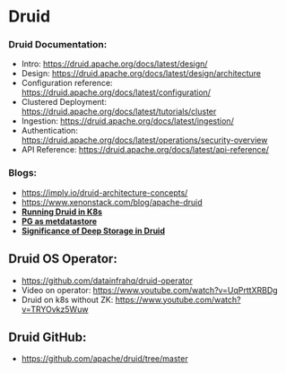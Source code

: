 # Druid
### Druid Documentation:
- Intro: https://druid.apache.org/docs/latest/design/
- Design: https://druid.apache.org/docs/latest/design/architecture
- Configuration reference: https://druid.apache.org/docs/latest/configuration/
- Clustered Deployment: https://druid.apache.org/docs/latest/tutorials/cluster
- Ingestion: https://druid.apache.org/docs/latest/ingestion/
- Authentication: https://druid.apache.org/docs/latest/operations/security-overview
- API Reference: https://druid.apache.org/docs/latest/api-reference/

### Blogs:
- https://imply.io/druid-architecture-concepts/
- https://www.xenonstack.com/blog/apache-druid
- [**Running Druid in K8s**](https://chenriang.me/running-apache-druid-in-kubernetes.html)
- [**PG as metdatastore**](https://itnext.io/apache-druid-postgresql-as-metadata-storage-and-replace-zookeeper-with-kubernetes-extensions-668c93f0a389)
- [**Significance of Deep Storage in Druid**](https://blog.devgenius.io/the-significance-of-deep-storage-in-apache-druid-66e75cce0573)

## Druid OS Operator:
- https://github.com/datainfrahq/druid-operator
- Video on operator: https://www.youtube.com/watch?v=UqPrttXRBDg
- Druid on k8s without ZK: https://www.youtube.com/watch?v=TRYOvkz5Wuw

## Druid GitHub:
- https://github.com/apache/druid/tree/master